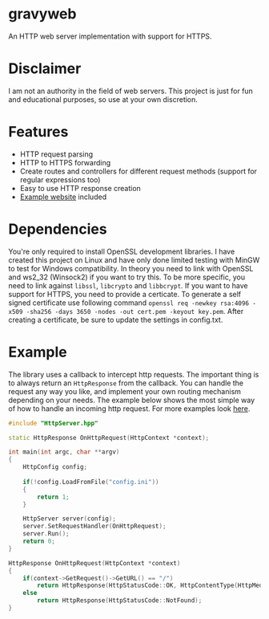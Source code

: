 # gravyweb
An HTTP web server implementation with support for HTTPS.

# Disclaimer
I am not an authority in the field of web servers. This project is just for fun and educational purposes, so use at your own discretion.

# Features
- HTTP request parsing
- HTTP to HTTPS forwarding
- Create routes and controllers for different request methods (support for regular expressions too)
- Easy to use HTTP response creation
- [Example website](https://github.com/japajoe/gravyweb/tree/main/www) included

# Dependencies
You're only required to install OpenSSL development libraries. I have created this project on Linux and have only done limited testing with MinGW to test for Windows compatibility. In theory you need to link with OpenSSL and ws2_32 (Winsock2) if you want to try this. To be more specific, you need to link against `libssl`, `libcrypto` and `libbcrypt`. If you want to have support for HTTPS, you need to provide a certicate. To generate a self signed certificate use following command `openssl req -newkey rsa:4096 -x509 -sha256 -days 3650 -nodes -out cert.pem -keyout key.pem`. After creating a certificate, be sure to update the settings in config.txt.

# Example
The library uses a callback to intercept http requests. The important thing is to always return an `HttpResponse` from the callback. You can handle the request any way you like, and implement your own routing mechanism depending on your needs. The example below shows the most simple way of how to handle an incoming http request. For more examples look [here](https://github.com/japajoe/gravyweb/tree/main/examples).
```cpp
#include "HttpServer.hpp"

static HttpResponse OnHttpRequest(HttpContext *context);

int main(int argc, char **argv)
{
    HttpConfig config;
    
    if(!config.LoadFromFile("config.ini"))
    {
        return 1;
    }

    HttpServer server(config);
    server.SetRequestHandler(OnHttpRequest);
    server.Run();
    return 0;
}

HttpResponse OnHttpRequest(HttpContext *context)
{
    if(context->GetRequest()->GetURL() == "/")
        return HttpResponse(HttpStatusCode::OK, HttpContentType(HttpMediaType::TextHtml), "<h1>Hello world</h1>");
    else
        return HttpResponse(HttpStatusCode::NotFound);
}
```